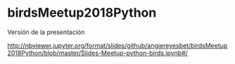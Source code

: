 # birdsMeetup2018Python

Versión de la presentación


http://nbviewer.jupyter.org/format/slides/github/angiereyesbet/birdsMeetup2018Python/blob/master/Slides-Meetup-python-birds.ipynb#/
